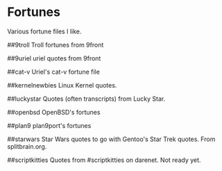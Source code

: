 # Fortunes
Various fortune files I like.

##9troll
Troll fortunes from 9front

##9uriel
uriel quotes from 9front

##cat-v
Uriel's cat-v fortune file

##kernelnewbies
Linux Kernel quotes.

##luckystar
Quotes (often transcripts) from Lucky Star.

##openbsd
OpenBSD's fortunes

##plan9
plan9port's fortunes

##starwars
Star Wars quotes to go with Gentoo's Star Trek quotes. From splitbrain.org.

##scriptkitties
Quotes from \#scriptkitties on darenet. Not ready yet.

